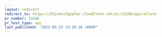 ```yaml
---
layout: redirect
redirect_to: https://d1jvmts7qipfwv.cloudfront.net/pr/33166/api/allure-report/index.html
pr_number: 33166
pr_test_type: api
last_published: "2022-05-23 23:10:16 +0000"
---
```

